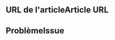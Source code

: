 <!---
Welcome to the documentation repository for Office Scripts in Excel on the web.

To report an issue with the Office Scripts documentation, please provide the article URL and describe the issue below. Alternatively, if you want to submit a pull request with your recommended documentation changes, we will review your contributions and update our documentation accordingly.

If your issue is not related to the Office Scripts documentation, please post it to one of the following channels instead:

- To ask a question about designing Office Scripts or the Office.js API that runs Office Scripts, post your question to Stack Overflow and tag it with the "office-scripts" tag (https://stackoverflow.com/questions/tagged/office-scripts).

- To report an issue with the Office.js API or platform, create the issue in the OfficeDev/office-js repository (https://github.com/OfficeDev/office-js), which members of the product team monitor for customer-reported issues.

- To submit a feature request for Office Scripts, post your idea to our User Voice page (https://excel.uservoice.com/forums/274580-excel-for-the-web?category_id=143439), or if the feature request already exists there, add your vote for it. Be sure to file the request under Excel for the web in the "Macros, Scripts and Add-ins" category.
-->

<!--- Provide a general summary of the documentation issue in the Title above -->

## <a name="article-url"></a><span data-ttu-id="87c78-101">URL de l'article</span><span class="sxs-lookup"><span data-stu-id="87c78-101">Article URL</span></span>
<!-- Provide the URL of the article that this documentation issue relates to -->

## <a name="issue"></a><span data-ttu-id="87c78-102">Problème</span><span class="sxs-lookup"><span data-stu-id="87c78-102">Issue</span></span>
<!-- Provide a thorough description of the documentation issue -->
